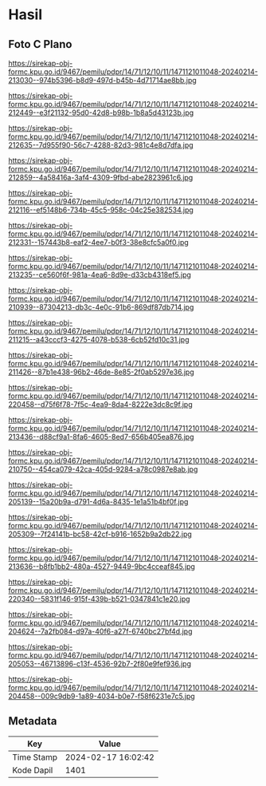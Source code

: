 # Hasil

## Foto C Plano

https://sirekap-obj-formc.kpu.go.id/9467/pemilu/pdpr/14/71/12/10/11/1471121011048-20240214-213030--974b5396-b8d9-497d-b45b-4d71714ae8bb.jpg

https://sirekap-obj-formc.kpu.go.id/9467/pemilu/pdpr/14/71/12/10/11/1471121011048-20240214-212449--e3f21132-95d0-42d8-b98b-1b8a5d43123b.jpg

https://sirekap-obj-formc.kpu.go.id/9467/pemilu/pdpr/14/71/12/10/11/1471121011048-20240214-212635--7d955f90-56c7-4288-82d3-981c4e8d7dfa.jpg

https://sirekap-obj-formc.kpu.go.id/9467/pemilu/pdpr/14/71/12/10/11/1471121011048-20240214-212859--4a58416a-3af4-4309-9fbd-abe2823961c6.jpg

https://sirekap-obj-formc.kpu.go.id/9467/pemilu/pdpr/14/71/12/10/11/1471121011048-20240214-212116--ef5148b6-734b-45c5-958c-04c25e382534.jpg

https://sirekap-obj-formc.kpu.go.id/9467/pemilu/pdpr/14/71/12/10/11/1471121011048-20240214-212331--157443b8-eaf2-4ee7-b0f3-38e8cfc5a0f0.jpg

https://sirekap-obj-formc.kpu.go.id/9467/pemilu/pdpr/14/71/12/10/11/1471121011048-20240214-213235--ce560f6f-981a-4ea6-8d9e-d33cb4318ef5.jpg

https://sirekap-obj-formc.kpu.go.id/9467/pemilu/pdpr/14/71/12/10/11/1471121011048-20240214-210939--87304213-db3c-4e0c-91b6-869df87db714.jpg

https://sirekap-obj-formc.kpu.go.id/9467/pemilu/pdpr/14/71/12/10/11/1471121011048-20240214-211215--a43cccf3-4275-4078-b538-6cb52fd10c31.jpg

https://sirekap-obj-formc.kpu.go.id/9467/pemilu/pdpr/14/71/12/10/11/1471121011048-20240214-211426--87b1e438-96b2-46de-8e85-2f0ab5297e36.jpg

https://sirekap-obj-formc.kpu.go.id/9467/pemilu/pdpr/14/71/12/10/11/1471121011048-20240214-220458--d75f6f78-7f5c-4ea9-8da4-8222e3dc8c9f.jpg

https://sirekap-obj-formc.kpu.go.id/9467/pemilu/pdpr/14/71/12/10/11/1471121011048-20240214-213436--d88cf9a1-8fa6-4605-8ed7-656b405ea876.jpg

https://sirekap-obj-formc.kpu.go.id/9467/pemilu/pdpr/14/71/12/10/11/1471121011048-20240214-210750--454ca079-42ca-405d-9284-a78c0987e8ab.jpg

https://sirekap-obj-formc.kpu.go.id/9467/pemilu/pdpr/14/71/12/10/11/1471121011048-20240214-205139--15a20b9a-d791-4d6a-8435-1e1a51b4bf0f.jpg

https://sirekap-obj-formc.kpu.go.id/9467/pemilu/pdpr/14/71/12/10/11/1471121011048-20240214-205309--7f24141b-bc58-42cf-b916-1652b9a2db22.jpg

https://sirekap-obj-formc.kpu.go.id/9467/pemilu/pdpr/14/71/12/10/11/1471121011048-20240214-213636--b8fb1bb2-480a-4527-9449-9bc4cceaf845.jpg

https://sirekap-obj-formc.kpu.go.id/9467/pemilu/pdpr/14/71/12/10/11/1471121011048-20240214-220340--5831f146-915f-439b-b521-0347841c1e20.jpg

https://sirekap-obj-formc.kpu.go.id/9467/pemilu/pdpr/14/71/12/10/11/1471121011048-20240214-204624--7a2fb084-d97a-40f6-a27f-6740bc27bf4d.jpg

https://sirekap-obj-formc.kpu.go.id/9467/pemilu/pdpr/14/71/12/10/11/1471121011048-20240214-205053--46713896-c13f-4536-92b7-2f80e9fef936.jpg

https://sirekap-obj-formc.kpu.go.id/9467/pemilu/pdpr/14/71/12/10/11/1471121011048-20240214-204458--009c9db9-1a89-4034-b0e7-f58f6231e7c5.jpg


## Metadata

| Key        | Value               |
| ---------- | ------------------- |
| Time Stamp | 2024-02-17 16:02:42 |
| Kode Dapil | 1401                |



